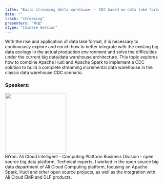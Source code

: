 ```yaml
---
title: "Build streaming delta warehouse -- CDC based on data lake format"
date: "" 
track: "streaming"
presenters: "毕岩"
stype: "Chinese Session"
---
```

With the rise and application of data lake format, it is necessary to continuously explore and enrich how to better integrate with the existing big data ecology in the actual production environment and solve the difficulties under the current big data/data warehouse architecture. This topic explores how to combine Apache Hudi and Apache Spark to implement a CDC solution to build a complete streaming incremental data warehouse in the classic data warehouse CDC scenario.
 ### Speakers: 
 <img src="images/speaker/1093.png" width="200" /><br>BiYan: Ali Cloud Intelligent - Computing Platform Business Division - open source big data platform, Technical experts, I worked in the open source big data department of Ali Cloud Computing platform, focusing on Apache Spark, Hudi and other open source projects, as well as the integration with Ali Cloud EMR and DLF products.
 
